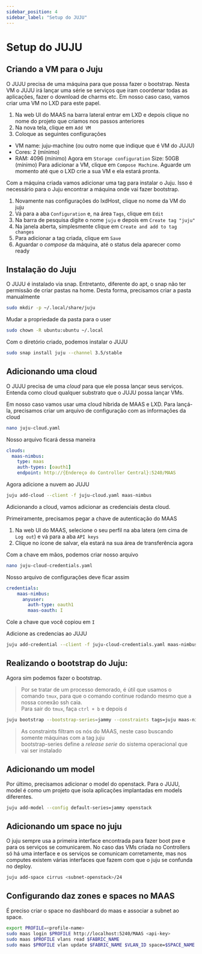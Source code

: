 ```yaml
---
sidebar_position: 4
sidebar_label: "Setup do JUJU"
---
```


# Setup do JUJU

## Criando a VM para o Juju
O JUJU precisa de uma máquina para que possa fazer o bootstrap. Nesta VM o JUJU irá lançar uma série se serviços que iram coordenar todas as aplicações, fazer o download de 
charms etc. Em nosso caso caso, vamos criar uma VM no LXD para este papel.
1. Na web UI do MAAS na barra lateral entrar em LXD e depois clique no nome do projeto que criamos nos passos anteriores
3. Na nova tela, clique em `Add VM`
4. Coloque as seguintes configurações
- VM name: juju-machine (ou outro nome que indique que é VM do JUJU)
- Cores: 2 (mínimo)
- RAM: 4096 (mínimo)
Agora em `Storage configuration`
Size: 50GB (mínimo)
Para adicionar a VM, clique em `Compose Machine`. Aguarde um momento até que o LXD crie a sua VM e ela estará pronta.

Com a máquina criada vamos adicionar uma tag para instalar o Juju. Isso é necessário para o Juju encontrar a máquina onde vai fazer bootstrap.
1. Novamente nas configurações do lxdHost, clique no nome da VM do juju
2. Vá para a aba `Configuration` e, na área `Tags`, clique em `Edit`
4. Na barra de pesquisa digite o nome `juju` e depois em `Create tag "juju"`
5. Na janela aberta, simplesmente clique em `Create and add to tag changes`
6. Para adicionar a tag criada, clique em `Save`
7. Aguardar o _compose_ da máquina, até o status dela aparecer como ready

## Instalação do Juju
O JUJU é instalado via snap. Entretanto, diferente do apt, o snap não ter permissão de 
criar pastas na home. Desta forma, precisamos criar a pasta manualmente  
 ```sh
sudo mkdir -p ~/.local/share/juju
```
Mudar a propriedade da pasta para o user
```sh
sudo chown -R ubuntu:ubuntu ~/.local
```
Com o diretório criado, podemos instalar o JUJU
```sh
sudo snap install juju --channel 3.5/stable
```

## Adicionando uma cloud
O JUJU precisa de uma _cloud_ para que ele possa lançar seus serviços. Entenda como
cloud qualquer substrato que o JUJU possa lançar VMs.

Em nosso caso vamos usar uma cloud hibrida de MAAS e LXD. Para lançá-la, precisamos criar um arquivo de configuração com as informações da cloud
```sh
nano juju-cloud.yaml
```
Nosso arquivo ficará dessa maneira
  ```yaml
  clouds:
    maas-nimbus:
      type: maas
      auth-types: [oauth1]
      endpoint: http://{Endereço do Controller Central}:5240/MAAS
  ```
Agora adicione a nuvem ao JUJU 
```sh
juju add-cloud --client -f juju-cloud.yaml maas-nimbus
```
Adicionando a cloud, vamos adicionar as credenciais desta cloud.

Primeiramente, precisamos pegar a chave de autenticação do MAAS
1. Na web UI do MAAS, selecione o seu perfil na aba latera (em cima de `Log out`) e vá para a aba `API keys`
2. Clique no ícone de salvar, ela estará na sua área de transferência agora

Com a chave em mãos, podemos criar nosso arquivo
```sh
nano juju-cloud-credentials.yaml
```
Nosso arquivo de configurações deve ficar assim
```yaml
credentials:
    maas-nimbus:
      anyuser:
        auth-type: oauth1
        maas-oauth: I
```
Cole a chave que você copiou em `I` 

Adicione as credencias ao JUJU
```sh
juju add-credential --client -f juju-cloud-credentials.yaml maas-nimbus
```
## Realizando o bootstrap do Juju:
Agora sim podemos fazer o bootstrap.
> Por se tratar de um processo demorado, é útil que usamos o comando `tmux`, para
> que o comando continue rodando mesmo que a nossa conexão ssh caia. \
> Para sair do `tmux`, faça `ctrl + b` e depois `d`

```sh
juju bootstrap --bootstrap-series=jammy --constraints tags=juju maas-nimbus maas-controller-cirrus
```
> As constraints filtram os nós do MAAS, neste caso buscando somente máquinas com a tag juju\
> bootstrap-series define a _release serie_ do sistema operacional que vai ser instalado

## Adicionando um model
Por último, precisamos adicionar o model do openstack. Para o JUJU, model é como um projeto que isola
aplicações implantadas em models diferentes.
```sh
juju add-model --config default-series=jammy openstack
```

## Adicionando um space no juju
O juju sempre usa a primeira interface encontrada para fazer boot pxe e para os serviços se comunicarem. No caso das VMs criada no Controllers só há uma interface e os serviços se comunicam corretamente, mas nos computes existem várias interfaces que fazem com que o juju se confunda no deploy.
```sh
juju add-space cirrus <subnet-openstack>/24 
```

## Configurando daz zones e spaces no MAAS
É preciso criar o space no dashboard do maas e associar a subnet ao space.
```sh
export PROFILE=<profile-name>
sudo maas login $PROFILE http://localhost:5240/MAAS <api-key>
sudo maas $PROFILE vlans read $FABRIC_NAME
sudo maas $PROFILE vlan update $FABRIC_NAME $VLAN_ID space=$SPACE_NAME
```
